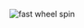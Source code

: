 ![fast wheel spin](https://user-images.githubusercontent.com/92236900/182669235-1d4f8991-c14e-4c86-9a3e-06c2ed585ba4.gif)

<!--
**PrabhjottSK/PrabhjottSK** is a ✨ _special_ ✨ repository because its `README.md` (this file) appears on your GitHub profile.

Here are some ideas to get you started:

- 🔭 I’m currently working on ...
- 🌱 I’m currently learning ...
- 👯 I’m looking to collaborate on ...
- 🤔 I’m looking for help with ...
- 💬 Ask me about ...
- 📫 How to reach me: ...
- 😄 Pronouns: ...
- ⚡ Fun fact: ...
-->
